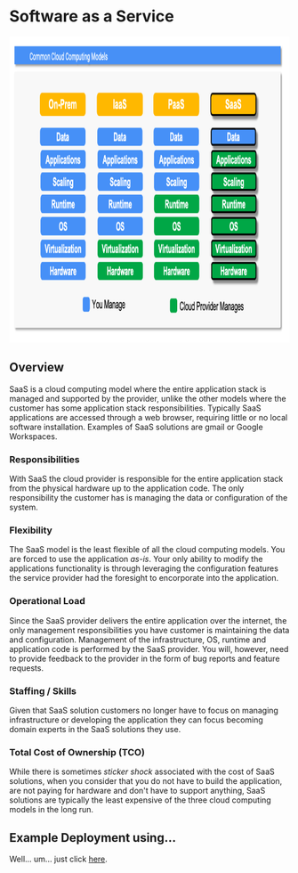 # Software as a Service
<img src="../images/models4.png" alt="On Nooo!" witdh="550" height="550">

## Overview
SaaS is a cloud computing model where the entire application stack is managed and supported by the provider, unlike the other models where the customer has some application stack responsibilities. Typically SaaS applications are accessed through a web browser, requiring little or no local software installation.  Examples of SaaS solutions are gmail or Google Workspaces.

### Responsibilities
With SaaS the cloud provider is responsible for the entire application stack from the physical hardware up to the application code.  The only responsibility the customer has is managing the data or configuration of the system.

### Flexibility
The SaaS model is the least flexible of all the cloud computing models.  You are forced to use the application *as-is*. Your only ability to modify the applications functionality is through leveraging the configuration features the service provider had the foresight to encorporate into the application.

### Operational Load
Since the SaaS provider delivers the entire application over the internet, the only management responsibilities you have customer is maintaining the data and configuration.  Management of the infrastructure, OS, runtime and application code is performed by the SaaS provider.  You will, however, need to provide feedback to the provider in the form of bug reports and feature requests.

### Staffing / Skills
Given that SaaS solution customers no longer have to focus on managing infrastructure or developing the application they can focus becoming domain experts in the SaaS solutions they use.

### Total Cost of Ownership (TCO)
While there is sometimes *sticker shock* associated with the cost of SaaS solutions, when you consider that you do not have to build the application, are not paying for hardware and don't have to support anything, SaaS solutions are typically the least expensive of the three cloud computing models in the long run.

## Example Deployment using...
Well... um... just click [here](https://www.google.com/finance/quote/GOOG:NASDAQ?hl=en&window=6M).
